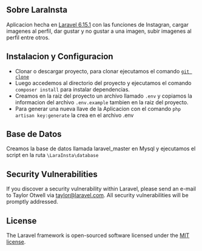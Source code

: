 ## Sobre LaraInsta

Aplicacion hecha en [Laravel 6.15.1](https://laravel.com/docs/) con las funciones de Instagran, cargar imagenes al perfil,
dar gustar y no gustar a una imagen, subir imagenes al perfil entre otros.

## Instalacion y Configuracion

-   Clonar o descargar proyecto, para clonar ejecutamos el comando [`git clone`](https://github.com/luismartinezo/LaraInsta.git)
-   Luego accedemos al directorio del proyecto y ejecutamos el comando `composer install` para instalar dependencias.
-   Creamos en la raiz del proyecto un archivo llamado `.env` y copiamos la informacion del archivo `.env.example` tambien en la raiz del proyecto.
-   Para generar una nueva llave de la Aplicacion con el comando `php artisan key:generate` la crea en el archivo .env

## Base de Datos

Creamos la base de datos llamada laravel_master en Mysql y ejecutamos el script en la ruta `\LaraInsta\database`

## Security Vulnerabilities

If you discover a security vulnerability within Laravel, please send an e-mail to Taylor Otwell via [taylor@laravel.com](mailto:taylor@laravel.com). All security vulnerabilities will be promptly addressed.

## License

The Laravel framework is open-sourced software licensed under the [MIT license](https://opensource.org/licenses/MIT).
